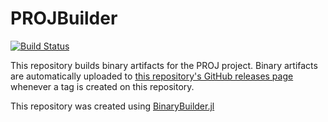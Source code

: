 # PROJBuilder

[![Build Status](https://travis-ci.org/JuliaGeo/PROJBuilder.svg?branch=master)](https://travis-ci.org/JuliaGeo/PROJBuilder)

This repository builds binary artifacts for the PROJ project. Binary artifacts are automatically uploaded to
[this repository's GitHub releases page](https://github.com/JuliaGeo/PROJBuilder/releases) whenever a tag is created
on this repository.

This repository was created using [BinaryBuilder.jl](https://github.com/JuliaPackaging/BinaryBuilder.jl)
